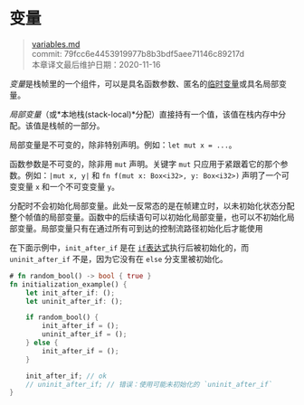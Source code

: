 # 变量

>[variables.md](https://github.com/rust-lang/reference/blob/master/src/variables.md)\
>commit: 79fcc6e4453919977b8b3bdf5aee71146c89217d \
>本章译文最后维护日期：2020-11-16

*变量*是栈帧里的一个组件，可以是具名函数参数、匿名的[临时变量](expressions.md#temporaries)或具名局部变量。

*局部变量*（或*本地栈(stack-local)*分配）直接持有一个值，该值在栈内存中分配。该值是栈帧的一部分。

局部变量是不可变的，除非特别声明。例如：`let mut x = ...`。

函数参数是不可变的，除非用 `mut` 声明。关键字 `mut` 只应用于紧跟着它的那个参数。例如：`|mut x, y|` 和 `fn f(mut x: Box<i32>, y: Box<i32>)` 声明了一个可变变量 `x` 和一个不可变变量 `y`。

分配时不会初始化局部变量。此处一反常态的是在帧建立时，以未初始化状态分配整个帧值的局部变量。函数中的后续语句可以初始化局部变量，也可以不初始化局部变量。局部变量只有在通过所有可到达的控制流路径初始化后才能使用

在下面示例中，`init_after_if` 是在 [`if`表达式][`if` expression]执行后被初始化的，而 `uninit_after_if` 不是，因为它没有在 `else` 分支里被初始化。

```rust
# fn random_bool() -> bool { true }
fn initialization_example() {
    let init_after_if: ();
    let uninit_after_if: ();

    if random_bool() {
        init_after_if = ();
        uninit_after_if = ();
    } else {
        init_after_if = ();
    }

    init_after_if; // ok
    // uninit_after_if; // 错误：使用可能未初始化的 `uninit_after_if`
}
```

[`if` expression]: expressions/if-expr.md#if-expressions

<!-- 2020-11-12-->
<!-- checked -->
